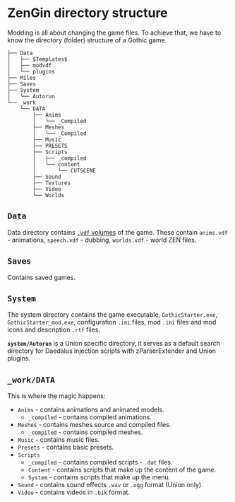 # ZenGin directory structure

Modding is all about changing the game files. To achieve that, we have to know the directory (folder) structure of a Gothic game.

```
├── Data
│   ├── $Templates$
│   ├── modvdf
│   └── plugins
├── Miles
├── Saves
├── System
│   └── Autorun
└── _work
    └── DATA
        ├── Anims
        │   └── _Compiled
        ├── Meshes
        │   └── _Compiled
        ├── Music
        ├── PRESETS
        ├── Scripts
        │   ├── _compiled
        │   └── content
        │       └── CUTSCENE
        ├── Sound
        ├── Textures
        ├── Video
        └── Worlds
```

## `Data`

Data directory contains [`.vdf` volumes](vdfs/index.md) of the game. These contain `anims.vdf` - animations, `speech.vdf` - dubbing, `worlds.vdf` - world ZEN files.

## `Saves`

Contains saved games.

## `System`

The system directory contains the game executable, `GothicStarter.exe`, `GothicStarter_mod.exe`, configuration `.ini` files, mod `.ini` files and mod icons and description `.rtf` files.

**`system/Autorun`** is a Union specific directory, it serves as a default search directory for Daedalus injection scripts with zParserExtender and Union plugins.

## `_work/DATA`

This is where the magic happens:

- `Anims` - contains animations and animated models.
	- `_compiled` - contains compiled animations.
- `Meshes` - contains meshes source and compiled files.
	- `_compiled` - contains compiled meshes.
- `Music` - contains music files.
- `Presets` - contains basic presets.
- `Scripts`
	- `_compiled` - contains compiled scripts - `.dat` files.
  	- `Content` - contains scripts that make up the content of the game.
  	- `System` - contains scripts that make up the menu.
- `Sound` - contains sound effects `.wav` or `.ogg` format (Union only).
- `Video` - contains videos in `.bik` format.

